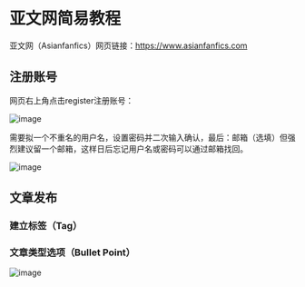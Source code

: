 # 亚文网简易教程

亚文网（Asianfanfics）网页链接：https://www.asianfanfics.com

## 注册账号

网页右上角点击register注册账号：

![image](https://github.com/Pipapplepie/Asianfanfics_Tutorial/assets/107236740/6b758d0e-2eb6-4c25-998e-906e45248a96)

需要拟一个不重名的用户名，设置密码并二次输入确认，最后：邮箱（选填）但强烈建议留一个邮箱，这样日后忘记用户名或密码可以通过邮箱找回。

![image](https://github.com/Pipapplepie/Asianfanfics_Tutorial/assets/107236740/4f0755a3-ae60-48bb-8b58-5bf1418f0a8f)


## 文章发布

### 建立标签（Tag）

### 文章类型选项（Bullet Point）

![image](https://github.com/Pipapplepie/Asianfanfics_Tutorial/assets/107236740/f1f8abf6-bda5-47fd-bc99-c6a3ff9d0b47)

